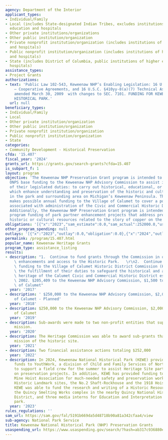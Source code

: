 ```yaml
---
agency: Department of the Interior
applicant_types:
- Individual/Family
- Local (includes State-designated Indian Tribes, excludes institutions of higher
  education and hospitals
- Other private institutions/organizations
- Other public institution/organization
- Private nonprofit institution/organization (includes institutions of higher education
  and hospitals)
- Public nonprofit institution/organization (includes institutions of higher education
  and hospitals)
- State (includes District of Columbia, public institutions of higher education and
  hospitals)
assistance_types:
- Project Grants
authorizations:
- text: 'Public Law 102-543, Keweenaw NHP’s Enabling Legislation: 16 U.S.C. §410yy-6
    – Cooperative Agreements, and 16 U.S.C. §410yy-8(a)(7) Technical Assistance, as
    amended March 30, 2009  with changes to SEC. 7101. FUNDING FOR KEWEENAW NATIONAL
    HISTORICAL PARK.'
  url: null
beneficiary_types:
- Individual/Family
- Local
- Other private institution/organization
- Other public institution/organization
- Private nonprofit institution/organization
- Public nonprofit institution/organization
- State
categories:
- Community Development - Historical Preservation
cfda: '15.407'
fiscal_year: '2024'
grants_url: https://grants.gov/search-grants?cfda=15.407
is_subpart_f: 1
layout: program
objective: 'The Keweenaw NHP Preservation Grant program is intended to provide annual
  ONPS base funding to the Keweenaw NHP Advisory Commission to assist in the fulfillment
  of their legislated duties: to carry out historical, educational, or cultural programs
  which enhance understanding and preservation of the historic and cultural resources
  in the park and surrounding area on Michigan’s Keweenaw Peninsula. The program also
  makes possible annual funding to the Village of Calumet to cover a portion of costs
  associated with administration of the Civic and Commercial Historic District Ordinance.
  Additionally, the Keweenaw NHP Preservation Grant program is intended for occasional
  program funding of park partner enhancement projects that address preservation of
  historic or cultural resources related to the story of copper on the Keweenaw Peninsula.'
obligations: '[{"x":"2023","sam_estimate":0.0,"sam_actual":252000.0,"usa_spending_actual":252000.0},{"x":"2024","sam_estimate":0.0,"sam_actual":128475.0,"usa_spending_actual":128475.0},{"x":"2025","sam_estimate":0.0,"sam_actual":0.0,"usa_spending_actual":0.0}]'
other_program_spending: null
outlays: '[{"x":"2023","outlay":0.0,"obligation":0.0},{"x":"2024","outlay":0.0,"obligation":0.0},{"x":"2025","outlay":0.0,"obligation":0.0}]'
permalink: /program/15.407.html
popular_name: Keweenaw Heritage Grants
program_type: assistance_listing
results:
- description: "1.  Continue to fund grants through the Commission in order to continue\
    \ enhancements and access to the Historic Park.   \r\n2.  Continue to provide\
    \ funding to the Village of Calumet Historic District Commission (HDC) to support\
    \ the fulfillment of their duties to safeguard the historical and architectural\
    \ heritage of the Calumet Civic and Commercial Historic District established in\
    \ 2002. $205,409 to the Keweenaw NHP Advisory Commission, $1,500 to the Village\
    \ of Calumet"
  year: '2017'
- description: ' $250,000 to the Keweenaw NHP Advisory Commission, $2,000 to the Village
    of Calumet - Planned'
  year: '2018'
- description: $250,000 to the Keweenaw NHP Advisory Commission, $2,000 to the Village
    of Calumet
  year: '2019'
- description: Sub-awards were made to two non-profit entities that support the park's
    mission.
  year: '2020'
- description: The Heritage Commission was able to award sub-grants that support the
    mission of the historic site.
  year: '2021'
- description: Two financial assistance actions totaling $252,000
  year: '2022'
- description: In 2024, Keweenaw National Historical Park (KEWE) provided project
    funds to YouthWork, a division of Child and Family Services of Northwest Michigan,
    to support a field crew for the summer to assist Heritage Site partners with work
    on preservation projects. In addition, KEWE has provided funding to the Quincy
    Mine Hoist Association for much-needed safety and preservation work on two National
    Historic Landmark sites, the No.2 Shaft-Rockhouse and the 1918 Hoist House. Finally,
    KEWE was able to fund the research and writing of a Historic Resource Survey of
    the Quincy Smelting Works complex in the nearby Quincy National Historic Landmark
    District, and three media interns for Education and Interpretation here at the
    park.
  year: '2023'
rules_regulations: ''
sam_url: https://sam.gov/fal/5191b669da5d48718b90a81a342cfaa4/view
sub-agency: National Park Service
title: Keweenaw National Historical Park (NHP) Preservation Grants
usaspending_url: https://www.usaspending.gov/search/?hash=ab317c936880ea31a437606a9d53bdd1
---
```

